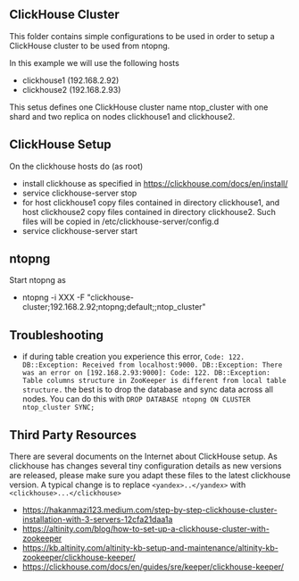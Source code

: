 ClickHouse Cluster
------------------

This folder contains simple configurations to be used in order to setup a ClickHouse cluster to be used from ntopng.

In this example we will use the following hosts
- clickhouse1 (192.168.2.92)
- clickhouse2 (192.168.2.93)

This setus defines one ClickHouse cluster name ntop_cluster with one shard and two replica on nodes clickhouse1 and clickhouse2.



ClickHouse Setup
----------------

On the clickhouse hosts do (as root)
- install clickhouse as specified in https://clickhouse.com/docs/en/install/
- service clickhouse-server stop
- for host clickhouse1 copy files contained in directory clickhouse1, and  host clickhouse2 copy files contained in directory clickhouse2. Such files will be copied in /etc/clickhouse-server/config.d
- service clickhouse-server start


ntopng
------

Start ntopng as
- ntopng -i XXX -F "clickhouse-cluster;192.168.2.92;ntopng;default;;ntop_cluster"


Troubleshooting
----------------

- if during table creation you experience this error, `Code: 122. DB::Exception: Received from localhost:9000. DB::Exception: There was an error on [192.168.2.93:9000]: Code: 122. DB::Exception: Table columns structure in ZooKeeper is different from local table structure.` the best is to drop the database and sync data across all nodes. You can do this with `DROP DATABASE ntopng ON CLUSTER ntop_cluster SYNC;`


Third Party Resources
---------------------

There are several documents on the Internet about ClickHouse setup. As clickhouse has changes several tiny configuration details as new versions are released, please make sure you adapt these files to the latest clickhouse version. A typical change is to replace `<yandex>..</yandex>` with `<clickhouse>...</clickhouse>`
- https://hakanmazi123.medium.com/step-by-step-clickhouse-cluster-installation-with-3-servers-12cfa21daa1a
- https://altinity.com/blog/how-to-set-up-a-clickhouse-cluster-with-zookeeper
- https://kb.altinity.com/altinity-kb-setup-and-maintenance/altinity-kb-zookeeper/clickhouse-keeper/
- https://clickhouse.com/docs/en/guides/sre/keeper/clickhouse-keeper/
